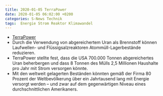 ```yaml
---
title: 2020-01-05 TerraPower
date: 2020-01-05 06:02:00 +0200
categories: S-News Technik
tags:  Energie Strom Reaktor Klimawandel
---
```



- [TerraPower](https://de.m.wikipedia.org/wiki/TerraPower)
- Durch die Verwendung von abgereichertem Uran als Brennstoff können Laufwellen- und Flüssigsalzreaktoren Atommüll-Lagerbestände reduzieren.
- TerraPower stellte fest, dass die USA 700.000 Tonnen abgereichertes Uran beherbergen und dass 8 Tonnen des Mülls 2,5 Millionen Haushalte pro Jahr mit Strom versorgen könnte.
- Mit den weltweit gelagerten Beständen könnten gemäß der Firma 80 Prozent der Weltbevölkerung über ein Jahrtausend lang mit Energie versorgt werden – und zwar auf dem gegenwärtigen Niveau eines durchschnittlichen Amerikaners.
